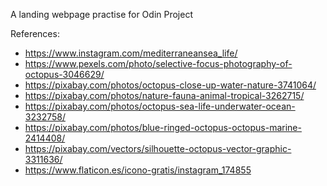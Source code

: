 A landing webpage practise for Odin Project

References:
- https://www.instagram.com/mediterraneansea_life/
- https://www.pexels.com/photo/selective-focus-photography-of-octopus-3046629/
- https://pixabay.com/photos/octopus-close-up-water-nature-3741064/
- https://pixabay.com/photos/nature-fauna-animal-tropical-3262715/
- https://pixabay.com/photos/octopus-sea-life-underwater-ocean-3232758/
- https://pixabay.com/photos/blue-ringed-octopus-octopus-marine-2414408/
- https://pixabay.com/vectors/silhouette-octopus-vector-graphic-3311636/
- https://www.flaticon.es/icono-gratis/instagram_174855
